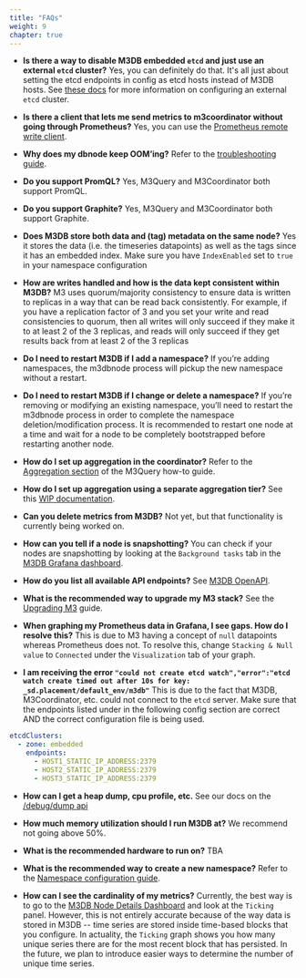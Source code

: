 ```yaml
---
title: "FAQs"
weight: 9
chapter: true
---
```


- **Is there a way to disable M3DB embedded `etcd` and just use an external `etcd` cluster?**
Yes, you can definitely do that. It's all just about setting the etcd endpoints in config as etcd hosts instead of M3DB hosts. See [these docs](/docs/v0.15.17/operational_guide/etcd#external-etcd) for more information on configuring an external `etcd` cluster.

- **Is there a client that lets me send metrics to m3coordinator without going through Prometheus?**
Yes, you can use the [Prometheus remote write client](https://github.com/m3db/prometheus_remote_client_golang/).

- **Why does my dbnode keep OOM’ing?**
Refer to the [troubleshooting guide](/docs/v0.15.17/troubleshooting).

- **Do you support PromQL?**
Yes, M3Query and M3Coordinator both support PromQL.

- **Do you support Graphite?**
Yes, M3Query and M3Coordinator both support Graphite.

- **Does M3DB store both data and (tag) metadata on the same node?**
Yes it stores the data (i.e. the timeseries datapoints) as well as the tags since it has an embedded index. Make sure you have `IndexEnabled` set to `true` in your namespace configuration

- **How are writes handled and how is the data kept consistent within M3DB?**
M3 uses quorum/majority consistency to ensure data is written to replicas in a way that can be read back consistently. 
For example, if you have a replication factor of 3 and you set your write and read consistencies to quorum, then all writes will only succeed if they make it to at least 2 of the 3 replicas, and reads will only succeed if they get results back from at least 2 of the 3 replicas

- **Do I need to restart M3DB if I add a namespace?**
If you’re adding namespaces, the m3dbnode process will pickup the new namespace without a restart.

- **Do I need to restart M3DB if I change or delete a namespace?**
If you’re removing or modifying an existing namespace, you’ll need to restart the m3dbnode process in order to complete the namespace deletion/modification process. It is recommended to restart one node at a time and wait for a node to be completely bootstrapped before restarting another node.

- **How do I set up aggregation in the coordinator?**
Refer to the [Aggregation section](/docs/v0.15.17/how_to/query) of the M3Query how-to guide.

- **How do I set up aggregation using a separate aggregation tier?**
See this [WIP documentation](https://github.com/m3db/m3/pull/1741/files#diff-0a1009f86783ca8fd4499418e556c6f5).

- **Can you delete metrics from M3DB?**
Not yet, but that functionality is currently being worked on.

- **How can you tell if a node is snapshotting?**
You can check if your nodes are snapshotting by looking at the `Background tasks` tab in the [M3DB Grafana dashboard](https://grafana.com/dashboards/8126).

- **How do you list all available API endpoints?**
See [M3DB OpenAPI](https://m3db.io/openapi).

- **What is the recommended way to upgrade my M3 stack?**
See the [Upgrading M3](/docs/v0.15.17/operational_guide/upgrading_m3) guide.

- **When graphing my Prometheus data in Grafana, I see gaps. How do I resolve this?**
This is due to M3 having a concept of `null` datapoints whereas Prometheus does not. To resolve this, change `Stacking & Null value` to `Connected` under the `Visualization` tab of your graph.

- **I am receiving the error `"could not create etcd watch","error":"etcd watch create timed out after 10s for key: _sd.placement/default_env/m3db"`**
This is due to the fact that M3DB, M3Coordinator, etc. could not connect to the `etcd` server. Make sure that the endpoints listed under in the following config section are correct AND the correct configuration file is being used.
```yaml
etcdClusters:
  - zone: embedded
    endpoints:
      - HOST1_STATIC_IP_ADDRESS:2379
      - HOST2_STATIC_IP_ADDRESS:2379
      - HOST3_STATIC_IP_ADDRESS:2379
``` 

- **How can I get a heap dump, cpu profile, etc.**
See our docs on the [/debug/dump api](/docs/v0.15.17/troubleshooting)

- **How much memory utilization should I run M3DB at?**
We recommend not going above 50%.

- **What is the recommended hardware to run on?**
TBA

- **What is the recommended way to create a new namespace?**
Refer to the [Namespace configuration guide](/docs/v0.15.17/operational_guide/namespace_configuration).

- **How can I see the cardinality of my metrics?**
Currently, the best way is to go to the [M3DB Node Details Dashboard](https://grafana.com/grafana/dashboards/8126) and look at the `Ticking` panel. However, this is not entirely accurate because of the way data is stored in M3DB -- time series are stored inside time-based blocks that you configure. In actuality, the `Ticking` graph shows you how many unique series there are for the most recent block that has persisted. In the future, we plan to introduce easier ways to determine the number of unique time series. 
